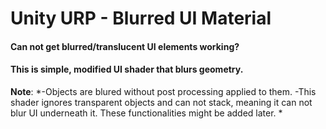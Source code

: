 # Unity URP - Blurred UI Material

#### Can not get blurred/translucent UI elements working?
#### This is simple, modified UI shader that blurs geometry.

**Note**:
*-Objects are blured without post processing applied to them.
-This shader ignores transparent objects and can not stack, meaning it can not blur UI underneath it.
These functionalities might be added later.
*

